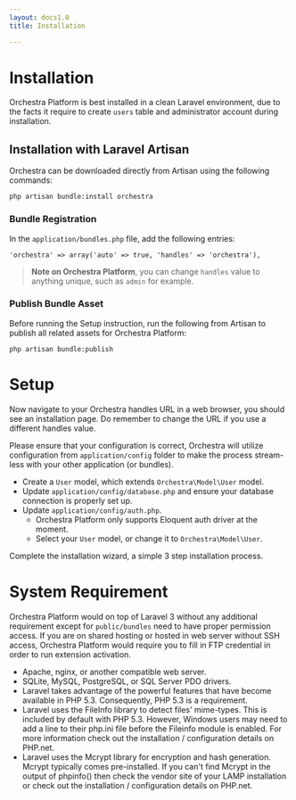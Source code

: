 ```yaml
---
layout: docs1.0
title: Installation

---
```


# Installation

Orchestra Platform is best installed in a clean Laravel environment, due to the facts it require to create `users` table and administrator account during installation.

<a name="download"></a>
## Installation with Laravel Artisan

Orchestra can be downloaded directly from Artisan using the following commands:

	php artisan bundle:install orchestra

### Bundle Registration

In the `application/bundles.php` file, add the following entries:

	'orchestra' => array('auto' => true, 'handles' => 'orchestra'),

> **Note on Orchestra Platform**, you can change `handles` value to anything unique, such as `admin` for example.

### Publish Bundle Asset

Before running the Setup instruction, run the following from Artisan to publish all related assets for Orchestra Platform:

	php artisan bundle:publish

<a name="setup"></a>
# Setup

Now navigate to your Orchestra handles URL in a web browser, you should see an installation page. Do remember to change the URL if you use a different handles value.

Please ensure that your configuration is correct, Orchestra will utilize configuration from `application/config` folder to make the process stream-less with your other application (or bundles).

* Create a `User` model, which extends `Orchestra\Model\User` model.
* Update `application/config/database.php` and ensure your database connection is properly set up.
* Update `application/config/auth.php`.
	- Orchestra Platform only supports Eloquent auth driver at the moment.
	- Select your `User` model, or change it to `Orchestra\Model\User`.

Complete the installation wizard, a simple 3 step installation process.

<a name="requirement"></a>
# System Requirement

Orchestra Platform would on top of Laravel 3 without any additional requirement except for `public/bundles` need to have proper permission access. If you are on shared hosting or hosted in web server without SSH access, Orchestra Platform would require you to fill in FTP credential in order to run extension activation.

* Apache, nginx, or another compatible web server.
* SQLite, MySQL, PostgreSQL, or SQL Server PDO drivers.
* Laravel takes advantage of the powerful features that have become available in PHP 5.3. Consequently, PHP 5.3 is a requirement.
* Laravel uses the FileInfo library to detect files' mime-types. This is included by default with PHP 5.3. However, Windows users may need to add a line to their php.ini file before the Fileinfo module is enabled. For more information check out the installation / configuration details on PHP.net.
* Laravel uses the Mcrypt library for encryption and hash generation. Mcrypt typically comes pre-installed. If you can't find Mcrypt in the output of phpinfo() then check the vendor site of your LAMP installation or check out the installation / configuration details on PHP.net.

